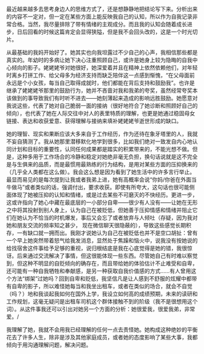 最近越来越多去思考身边人的思维方式了，还是想静静地把结论写下来。分析出来的内容不一定对，但一定在某些方面上能反映我自己的认知，所以作为自我记录非常合格。当然，我尽量排除了带有情绪的主观成分。而且我的认知会随着成长进步，日后回看的时候这篇肯定会显得狭隘，但是我不会回头改的，这是一个时光切片。

从最基础的我妈开始好了。她其实也向我坦露过不少自己的心声，我相信那些都是真实的。年幼时的多病让她下决心注重照顾自己，或许是她身上较为隐晦的自我中心倾向的影子。姥姥姥爷对她很好，她深爱着并且在精神上依然依赖他们，对年轻时离乡打拼工作、给父母多为经济支持而缺乏陪伴这一点感到惭愧，“在父母面前永远是个小女孩，每当自己取得成就时，他们都能在背后支持和鼓励我”。也许是继承了姥姥姥爷那里的鼓励行为，她并不吝啬对我和我弟的夸奖，虽然经常夸奖本该做到的事导致我们有时听不进去——她刻薄起来造成的影响远胜鼓励。她愿意对我说这些，代表了她对自己脆弱一面的接纳（很好地符合了她诊断和照顾好自己的倾向），也代表了她在人际交往中对人的表里特质的理解，也更是她通过稳固母女链接、表达和收获爱意、获得理解与接纳来填补姥姥姥爷逝世形成的缺口。

她的理智、现实和果断应该大多来自于工作经历，作为还待在象牙塔里的人，我就不妄自猜测了。我从她那里潜移默化地学到很多，比如我们绝对一致发自内心地认同计划和目标的重要性，认同任何成果都是踏实的积累带来的，不能光想不做。但是，这种多用于工作场合的冷静和稳定对她绝非毫无负担，换句话说就是这不完全是与生俱来的品质，而是最惯用最熟练的行为结构，是用对某些方面的压抑换来的（几乎全人类都在这么做）。我会这么想是因为看到了她生活中的许多言行举止。最显而易见的是每次提到让我或者我弟上进，她有高概率会说“你妈/你爸在外面当牛做马”或者类似的话，强调付出，要求收获。即使有所夸大，这句话也很可能侧面体现了她被压抑的认知和情绪，或是过去某些不可磨灭的不快经历。更进一步，这或许指向了她心中藏在最底层的一小部分自卑——很少有人没有——让她在无形之中将其投射到别人身上，认为自己在被贬低，但她善于压抑情感和情绪并阻止它们在她认为不恰当的时机爆发，事后又会忘了或者放弃与人倾吐（存疑，因为我对她和朋友交流的频率知之甚少， 现在微信聊天很隐蔽的），导致这些感觉长期积存，一有缺口就一拥而出。我刚才说她认为自己在被贬低也并不是空口胡扯：曾有一个早上她突然带着怒气给我发消息，显然处于焦躁和恼火中，说我没有按她说的给找宿舍这件事给予足够的重视，说归根结底是我在心底觉得是她的错，我很惊讶。后来通过交流解决了事情，但这很能体现一些东西。尽管她自己有时难以察觉到，但这种不明显的自贬倾向的确存在，而且带给她的体验估计不止难受和自卑，还可能有一种自我牺牲和奉献感，是另一种获取自我价值感的方式……有人曾用这个方法“绑架”过她吗？回到自卑和贬低，我坚信凡是让人感到不舒服的炫耀中都带有自卑的影子，所以难怪她每当和我坐出租车，或者在类似的场合，就会不自觉（吗？）地和我谈起我如何在国外上学，我设立如何高的成绩预期，未来的读研和工作规划，这毫无疑问是出租车司机这个群体接触不到的阶级（我不是很想用这个词）。从这件事我还可以引出对她另一个方面的分析：她很爱我，很爱我弟，非常爱。/

我理解了她，我就不会用我已经理解的任何一点去责怪她。她构成这种绝妙的平衡花去了许多人生，除非是涉及其他家庭成员，或者她的态度影响了某些大事，我都倾向于用沟通理解问题，解决问题。